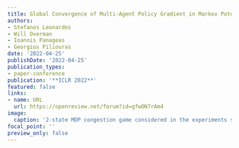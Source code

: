 ```yaml
---
title: Global Convergence of Multi-Agent Policy Gradient in Markov Potential Games
authors:
- Stefanos Leonardos
- Will Overman
- Ioannis Panageas
- Georgios Piliouras
date: '2022-04-25'
publishDate: '2022-04-25'
publication_types:
- paper-conference
publication: '**ICLR 2022**'
featured: false
links:
- name: URL
  url: https://openreview.net/forum?id=gfwON7rAm4
image:
  caption: '2-state MDP congestion game considered in the experiments section'
focal_point: ''
preview_only: false
---
```


